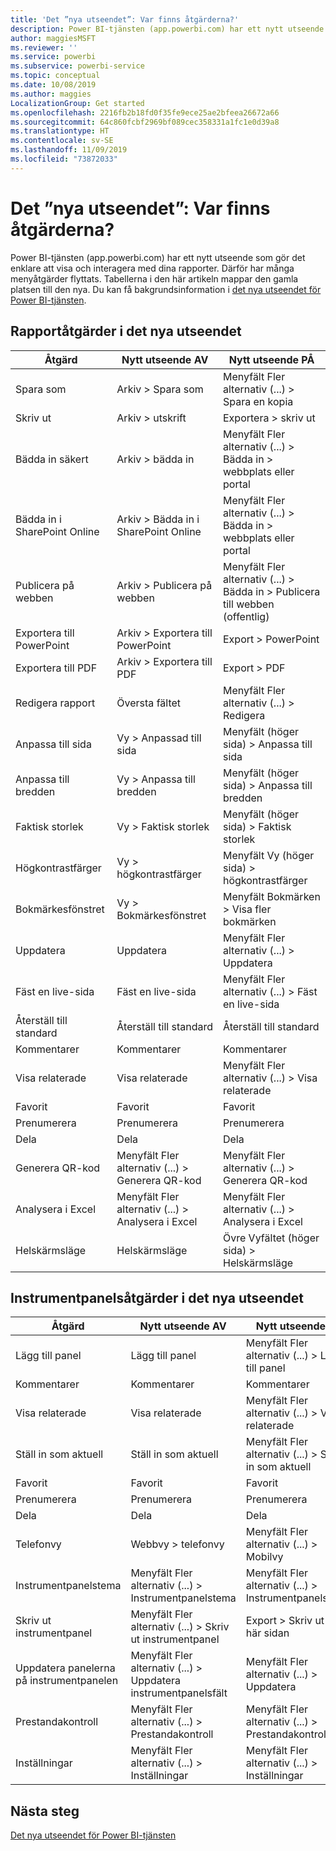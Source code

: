 ```yaml
---
title: 'Det ”nya utseendet”: Var finns åtgärderna?'
description: Power BI-tjänsten (app.powerbi.com) har ett nytt utseende och flera åtgärder har flyttat. Den här artikeln innehåller tabeller som mappar de gamla platserna till de nya.
author: maggiesMSFT
ms.reviewer: ''
ms.service: powerbi
ms.subservice: powerbi-service
ms.topic: conceptual
ms.date: 10/08/2019
ms.author: maggies
LocalizationGroup: Get started
ms.openlocfilehash: 2216fb2b18fd0f35fe9ece25ae2bfeea26672a66
ms.sourcegitcommit: 64c860fcbf2969bf089cec358331a1fc1e0d39a8
ms.translationtype: HT
ms.contentlocale: sv-SE
ms.lasthandoff: 11/09/2019
ms.locfileid: "73872033"
---
```

# <a name="the-new-look-where-did-the-actions-go"></a>Det ”nya utseendet”: Var finns åtgärderna?

Power BI-tjänsten (app.powerbi.com) har ett nytt utseende som gör det enklare att visa och interagera med dina rapporter. Därför har många menyåtgärder flyttats. Tabellerna i den här artikeln mappar den gamla platsen till den nya. Du kan få bakgrundsinformation i [det nya utseendet för Power BI-tjänsten](service-new-look.md).

## <a name="report-actions-in-the-new-look"></a>Rapportåtgärder i det nya utseendet

|Åtgärd  |Nytt utseende AV  |Nytt utseende PÅ  |
|---------|---------|---------|
| Spara som | Arkiv > Spara som  | Menyfält Fler alternativ (...) > Spara en kopia |
| Skriv ut | Arkiv > utskrift | Exportera > skriv ut |
| Bädda in säkert | Arkiv > bädda in | Menyfält Fler alternativ (...) > Bädda in > webbplats eller portal |
| Bädda in i SharePoint Online | Arkiv > Bädda in i SharePoint Online | Menyfält Fler alternativ (...) > Bädda in > webbplats eller portal |
| Publicera på webben | Arkiv > Publicera på webben | Menyfält Fler alternativ (...) > Bädda in > Publicera till webben (offentlig) |
| Exportera till PowerPoint | Arkiv > Exportera till PowerPoint | Export > PowerPoint |
| Exportera till PDF | Arkiv > Exportera till PDF | Export > PDF |
|Redigera rapport  | Översta fältet   | Menyfält Fler alternativ (...) > Redigera |
| Anpassa till sida | Vy > Anpassad till sida | Menyfält (höger sida) > Anpassa till sida |
| Anpassa till bredden | Vy > Anpassa till bredden | Menyfält (höger sida) > Anpassa till bredden |
| Faktisk storlek | Vy > Faktisk storlek | Menyfält (höger sida) > Faktisk storlek |
| Högkontrastfärger | Vy > högkontrastfärger | Menyfält Vy (höger sida) > högkontrastfärger |
| Bokmärkesfönstret | Vy > Bokmärkesfönstret |  Menyfält Bokmärken > Visa fler bokmärken |
| Uppdatera | Uppdatera | Menyfält Fler alternativ (...) > Uppdatera |
| Fäst en live-sida | Fäst en live-sida | Menyfält Fler alternativ (...) > Fäst en live-sida |
| Återställ till standard | Återställ till standard | Återställ till standard |
| Kommentarer | Kommentarer | Kommentarer |
| Visa relaterade | Visa relaterade | Menyfält Fler alternativ (...) > Visa relaterade |
| Favorit | Favorit | Favorit |
| Prenumerera | Prenumerera |Prenumerera |
| Dela | Dela | Dela |
| Generera QR-kod | Menyfält Fler alternativ (...) > Generera QR-kod | Menyfält Fler alternativ (...) > Generera QR-kod |
| Analysera i Excel | Menyfält Fler alternativ (...) > Analysera i Excel | Menyfält Fler alternativ (...) > Analysera i Excel |
| Helskärmsläge | Helskärmsläge | Övre Vyfältet (höger sida) > Helskärmsläge |

## <a name="dashboard-actions-in-the-new-look"></a>Instrumentpanelsåtgärder i det nya utseendet

|Åtgärd  |Nytt utseende AV  |Nytt utseende PÅ  |
|---------|---------|---------|
| Lägg till panel | Lägg till panel | Menyfält Fler alternativ (...) > Lägg till panel |
| Kommentarer | Kommentarer | Kommentarer |
| Visa relaterade | Visa relaterade | Menyfält Fler alternativ (...) > Visa relaterade |
| Ställ in som aktuell | Ställ in som aktuell| Menyfält Fler alternativ (...) > Ställ in som aktuell|
| Favorit | Favorit | Favorit |
| Prenumerera | Prenumerera |Prenumerera |
| Dela | Dela | Dela |
| Telefonvy | Webbvy > telefonvy | Menyfält Fler alternativ (...) > Mobilvy |
| Instrumentpanelstema | Menyfält Fler alternativ (...) > Instrumentpanelstema | Menyfält Fler alternativ (...) > Instrumentpanelstema |
| Skriv ut instrumentpanel | Menyfält Fler alternativ (...) > Skriv ut instrumentpanel | Export > Skriv ut den här sidan |
| Uppdatera panelerna på instrumentpanelen | Menyfält Fler alternativ (...) > Uppdatera instrumentpanelsfält | Menyfält Fler alternativ (...) > Uppdatera |
| Prestandakontroll | Menyfält Fler alternativ (...) > Prestandakontroll | Menyfält Fler alternativ (...) > Prestandakontroll |
| Inställningar | Menyfält Fler alternativ (...) > Inställningar | Menyfält Fler alternativ (...) > Inställningar |

## <a name="next-steps"></a>Nästa steg

[Det nya utseendet för Power BI-tjänsten](service-new-look.md)
